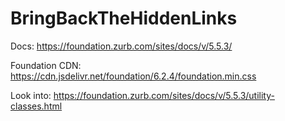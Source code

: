 # BringBackTheHiddenLinks

Docs: https://foundation.zurb.com/sites/docs/v/5.5.3/ <br>

Foundation CDN: https://cdn.jsdelivr.net/foundation/6.2.4/foundation.min.css <br>

Look into: https://foundation.zurb.com/sites/docs/v/5.5.3/utility-classes.html
